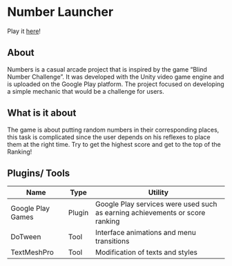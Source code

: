 # Number Launcher

Play it [here](https://play.google.com/store/apps/developer?id=Skopjie&hl=es&gl=US)!
## About

Numbers is a casual arcade project that is inspired by the game “Blind Number Challenge”. It was developed with the Unity video game engine and is uploaded on the Google Play platform. The project focused on developing a simple mechanic that would be a challenge for users.

## What is it about

The game is about putting random numbers in their corresponding places, this task is complicated since the user depends on his reflexes to place them at the right time. Try to get the highest score and get to the top of the Ranking!

## Plugins/ Tools

| Name | Type | Utility
| --- | --- | --- |
| Google Play Games | Plugin | Google Play services were used such as earning achievements or score ranking |
| DoTween | Tool | Interface animations and menu transitions |
| TextMeshPro | Tool | Modification of texts and styles |
